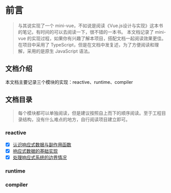 # 前言

> 与其说实现了一个 mini-vue，不如说是阅读《Vue.js设计与实现》这本书的笔记，有时间的可以去阅读一下，很不错的一本书。
> 本文档记录了 mini-vue 的实现过程，如果你有兴趣了解本项目，搭配文档一起阅读效果更佳。
> 在项目中采用了 TypeScript，但是在文档中发复述，为了方便阅读和理解，采用的是原生 JavaScript 语法。

## 文档介绍

本文档主要记录三个模块的实现：reactive、runtime、compiler

## 文档目录

> 每个模块都可以单独阅读，但是建议按照自上而下的顺序阅读。至于工程目录结构，没有什么难点的地方，自行阅读项目建立即可。

### reactive
- [x] [认识响应式数据与副作用函数](./响应式系统/1.%20响应式数据与副作用函数.md)
- [x] [响应式数据的基础实现](./响应式系统/2.%20响应式数据的基础实现.md)
- [x] [处理响应式系统的边界情况](./响应式系统/3.%20处理响应式系统的边界情况.md)

### runtime

### compiler
